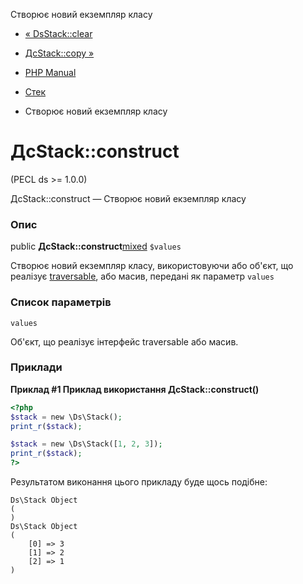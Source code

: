 Створює новий екземпляр класу

-   [« DsStack::clear](ds-stack.clear.html)
    
-   [ДсStack::copy »](ds-stack.copy.html)
    
-   [PHP Manual](index.html)
    
-   [Стек](class.ds-stack.html)
    
-   Створює новий екземпляр класу
    

# ДсStack::construct

(PECL ds >= 1.0.0)

ДсStack::construct — Створює новий екземпляр класу

### Опис

public **ДсStack::construct**[mixed](language.types.declarations.html#language.types.declarations.mixed) `$values`

Створює новий екземпляр класу, використовуючи або об'єкт, що реалізує [traversable](class.traversable.html), або масив, передані як параметр `values`

### Список параметрів

`values`

Об'єкт, що реалізує інтерфейс traversable або масив.

### Приклади

**Приклад #1 Приклад використання **ДсStack::construct()****

```php
<?php
$stack = new \Ds\Stack();
print_r($stack);

$stack = new \Ds\Stack([1, 2, 3]);
print_r($stack);
?>
```

Результатом виконання цього прикладу буде щось подібне:

```
Ds\Stack Object
(
)
Ds\Stack Object
(
    [0] => 3
    [1] => 2
    [2] => 1
)
```